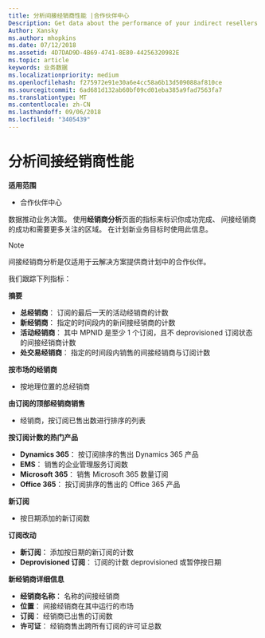 ```yaml
---
title: 分析间接经销商性能 |合作伙伴中心
Description: Get data about the performance of your indirect resellers.
Author: Xansky
ms.author: mhopkins
ms.date: 07/12/2018
ms.assetid: 4D7DAD9D-4B69-4741-8E80-44256320982E
ms.topic: article
keywords: 业务数据
ms.localizationpriority: medium
ms.openlocfilehash: f275972e91e30a6e4cc58a6b13d509088af810ce
ms.sourcegitcommit: 6ad681d132ab60bf09cd01eba385a9fad7563fa7
ms.translationtype: MT
ms.contentlocale: zh-CN
ms.lasthandoff: 09/06/2018
ms.locfileid: "3405439"
---
```

# <a name="analyze-indirect-resellers-performance"></a>分析间接经销商性能 

**适用范围**
- 合作伙伴中心

数据推动业务决策。 使用**经销商分析**页面的指标来标识你成功完成、 间接经销商的成功和需要更多关注的区域。 在计划新业务目标时使用此信息。

> [!NOTE]
> 间接经销商分析是仅适用于云解决方案提供商计划中的合作伙伴。

我们跟踪下列指标：

**摘要**  
 - **总经销商**： 订阅的最后一天的活动经销商的计数  
 - **新经销商**： 指定的时间段内的新间接经销商的计数  
 - **活动经销商**： 其中 MPNID 是至少 1 个订阅，且不 deprovisioned 订阅状态的间接经销商计数  
 - **处交易经销商**： 指定的时间段内销售的间接经销商与订阅计数  

**按市场的经销商**  
 - 按地理位置的总经销商  

**由订阅的顶部经销商销售**
 - 经销商，按订阅已售出数进行排序的列表  

**按订阅计数的热门产品**  
 - **Dynamics 365**： 按订阅排序的售出 Dynamics 365 产品  
 - **EMS**： 销售的企业管理服务订阅数  
 - **Microsoft 365**： 销售 Microsoft 365 数量订阅  
 - **Office 365**： 按订阅排序的售出的 Office 365 产品  

**新订阅**  
 - 按日期添加的新订阅数  

**订阅改动**  
 - **新订阅**： 添加按日期的新订阅的计数  
 - **Deprovisioned 订阅**： 订阅的计数 deprovisioned 或暂停按日期  

**新经销商详细信息**  
 - **经销商名称**： 名称的间接经销商  
 - **位置**： 间接经销商在其中运行的市场  
 - **订阅**： 经销商已出售的订阅数  
 - **许可证**： 经销商售出跨所有订阅的许可证总数  
  
  